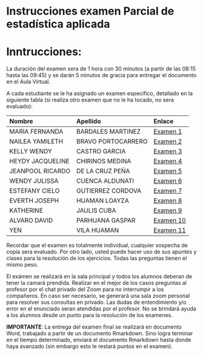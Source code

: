 Instrucciones examen Parcial de estadística aplicada
================

# Inntrucciones:

La duración del examen sera de 1 hora con 30 minutos (a partir de las
08:15 hasta las 09:45) y se darán 5 minutos de gracia para entregar el
documento en el Aula Virtual.

A cada estudiante se le ha asignado un examen específico, detallado en
la siguiente tabla (si realiza otro examen que no le ha tocado, no sera
evaluado):

| Nombre           | Apellido           | Enlace                                                                                                 |
|:-----------------|:-------------------|:-------------------------------------------------------------------------------------------------------|
| MARIA FERNANDA   | BARDALES MARTINEZ  | [Examen 1](https://github.com/luiqs/Estadistica-Aplicada/blob/main/Clases%20Extra/ExamenParcial_1.md)  |
| NAILEA YAMILETH  | BRAVO PORTOCARRERO | [Examen 2](https://github.com/luiqs/Estadistica-Aplicada/blob/main/Clases%20Extra/ExamenParcial_2.md)  |
| KELLY WENDY      | CASTRO GARCIA      | [Examen 3](https://github.com/luiqs/Estadistica-Aplicada/blob/main/Clases%20Extra/ExamenParcial_3.md)  |
| HEYDY JACQUELINE | CHIRINOS MEDINA    | [Examen 4](https://github.com/luiqs/Estadistica-Aplicada/blob/main/Clases%20Extra/ExamenParcial_4.md)  |
| JEANPOOL RICARDO | DE LA CRUZ PEÑA    | [Examen 5](https://github.com/luiqs/Estadistica-Aplicada/blob/main/Clases%20Extra/ExamenParcial_5.md)  |
| WENDY JULISSA    | CUENCA ALDUNATI    | [Examen 6](https://github.com/luiqs/Estadistica-Aplicada/blob/main/Clases%20Extra/ExamenParcial_6.md)  |
| ESTEFANY CIELO   | GUTIERREZ CORDOVA  | [Examen 7](https://github.com/luiqs/Estadistica-Aplicada/blob/main/Clases%20Extra/ExamenParcial_7.md)  |
| EVERTH JOSEPH    | HUAMAN LOAYZA      | [Examen 8](https://github.com/luiqs/Estadistica-Aplicada/blob/main/Clases%20Extra/ExamenParcial_8.md)  |
| KATHERINE        | JAULIS CUBA        | [Examen 9](https://github.com/luiqs/Estadistica-Aplicada/blob/main/Clases%20Extra/ExamenParcial_9.md)  |
| ALVARO DAVID     | PARHUANA GASPAR    | [Examen 10](https://github.com/luiqs/Estadistica-Aplicada/blob/main/Clases%20Extra/ExamenParcial_8.md) |
| YEN              | VILA HUAMAN        | [Examen 11](https://github.com/luiqs/Estadistica-Aplicada/blob/main/Clases%20Extra/ExamenParcial_9.md) |

Recordar que el examen es totalmente individual, cualquier sospecha de
copia sera evaluado. Por otro lado, usted puede hacer uso de sus apuntes
y clases para la resolución de los ejercicios. Todas las preguntas
tienen el mismo peso.

El exámen se realizará en la sala principal y todos los alumnos deberan
de tener la camará prendida. Realizar en el mejor de los casos preguntas
al profesor por el chat privado del Zoom para no interrumpir a los
compañeros. En caso ser necesario, se generará una sala zoom personal
para resolver sus consultas en privado. Las dudas de entendimiento y/o
error en el enunciado seran atendidas por el profesor. No se brindará
ayuda a los alumnos desde un punto para la resolución de los examenes.

**IMPORTANTE**: La entrega del examen final se realizará en documento
Word, trabajado a partir de un documento Rmarkdown. Sino logra terminar
en el tiempo determinado, enviará el documento Rmarkdown hasta donde
haya avanzado (sin embargo esto le restará puntos en el examen).
